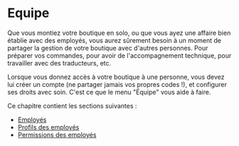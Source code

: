 # Equipe

Que vous montiez votre boutique en solo, ou que vous ayez une affaire bien établie avec des employés, vous aurez sûrement besoin à un moment de partager la gestion de votre boutique avec d'autres personnes. Pour préparer vos commandes, pour avoir de l'accompagnement technique, pour travailler avec des traducteurs, etc. 

Lorsque vous donnez accès à votre boutique à une personne, vous devez lui créer un compte \(ne partager jamais vos propres codes !\), et configurer ses droits avec soin. C'est ce que le menu "Équipe" vous aide à faire.

Ce chapitre contient les sections suivantes :

* [Employés](employes.md)
* [Profils des employés](profils-employes.md)
* [Permissions des employés](permissions-employes.md)

